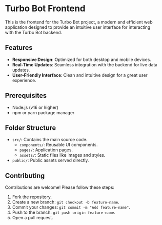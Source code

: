 # Turbo Bot Frontend

This is the frontend for the Turbo Bot project, a modern and efficient web application designed to provide an intuitive user interface for interacting with the Turbo Bot backend.

## Features

-   **Responsive Design**: Optimized for both desktop and mobile devices.
-   **Real-Time Updates**: Seamless integration with the backend for live data updates.
-   **User-Friendly Interface**: Clean and intuitive design for a great user experience.

## Prerequisites

-   Node.js (v16 or higher)
-   npm or yarn package manager

## Folder Structure

-   `src/`: Contains the main source code.
    -   `components/`: Reusable UI components.
    -   `pages/`: Application pages.
    -   `assets/`: Static files like images and styles.
-   `public/`: Public assets served directly.

## Contributing

Contributions are welcome! Please follow these steps:

1. Fork the repository.
2. Create a new branch: `git checkout -b feature-name`.
3. Commit your changes: `git commit -m "Add feature-name"`.
4. Push to the branch: `git push origin feature-name`.
5. Open a pull request.
